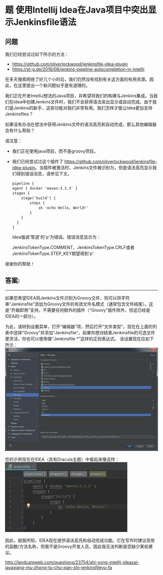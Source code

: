 # 题 使用Intellij Idea在Java项目中突出显示Jenkinsfile语法

## 问题

我们已经尝试过如下所示的方法：

- <https://github.com/oliverlockwood/jenkinsfile-idea-plugin>
- <https://st-g.de/2016/08/jenkins-pipeline-autocompletion-in-intellij>

在多天搜索网络了好几个小时后，我们仍然没有找到有关这方面的有用资源。因此，在这里提出一个新问题似乎是有道理的。

我们正在开发IntelliJ想法的Java项目，并希望将我们的构建与Jenkins集成。当我们在Idea中创建Jenkins文件时，我们不会获得语法突出显示或自动完成。由于我们是Jenkins的新手，这些功能对我们非常有用。我们怎样才能让Idea更加支持Jenkinsfiles？

如果没有办法在想法中获得Jenkins文件的语法高亮和自动完成，那么其他编辑器会有什么帮助？

请注意：

- 我们正在使用java项目，而不是groovy项目。

- 我们已经尝试过这个插件了 <https://github.com/oliverlockwood/jenkinsfile-idea-plugin>。当插件被激活时，Jenkins文件被识别为，但是语法高亮显示我们得到错误消息，请参见下文。

  ```
  pipeline {
  agent { docker 'maven:3.3.3' }
  stages {
      stage('build') {
          steps {
              sh 'echo Hello, World!'
          }
      }
    }
  }
  ```

  Idea强调'管道'的'p'为错误。错误消息显示为：

  JenkinsTokenType.COMMENT，JenkinsTokenType.CRLF或者JenkinsTokenType.STEP_KEY期望得到'p'

谢谢你的帮助！





## 答案:

------

如果您希望IDEA将Jenkins文件识别为Groovy文件，则可以将字符串“Jenkinsfile”添加为Groovy文件的有效文件名模式（通常包含文件结尾）。这是“开箱即用”支持，不需要任何额外的插件（“Groovy”插件除外，但这已经是IDEA的一部分）。

为此，请转到设置菜单，打开“编辑器”项，然后打开“文件类型”。现在在上面的列表中选择“Groovy”并添加“Jenkinsfile”。如果你想对结束Jenkinsfile的可选文件更灵活，你也可以使用像“Jenkinsfile *”这样的正则表达式。
该设置现在应如下所示：![IDEA file type settings](image-201903011743/9n0SA.jpg)

您的示例现在在IDEA（具有Dracula主题）中看起来像这样：![Jenkinsfile syntax highlight](image-201903011743/SppcN.jpg)

因此，就我所知，IDEA现在提供语法高亮和自动完成功能。它在写作时建议现有的函数/方法名称，但我不是Groovy开发人员，因此我无法判断是否缺少某些建议。







http://landcareweb.com/questions/23754/shi-yong-intellij-ideazai-javaxiang-mu-zhong-tu-chu-xian-shi-jenkinsfileyu-fa